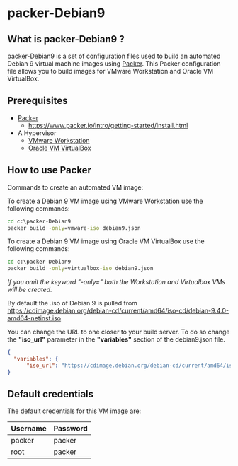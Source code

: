 # packer-Debian9

## What is packer-Debian9 ?

packer-Debian9 is a set of configuration files used to build an automated Debian 9 virtual machine images using [Packer](https://www.packer.io/).
This Packer configuration file allows you to build images for VMware Workstation and Oracle VM VirtualBox.

## Prerequisites

* [Packer](https://www.packer.io/downloads.html)
  * <https://www.packer.io/intro/getting-started/install.html>
* A Hypervisor
  * [VMware Workstation](https://www.vmware.com/products/workstation-pro.html)
  * [Oracle VM VirtualBox](https://www.virtualbox.org/)

## How to use Packer

Commands to create an automated VM image:

To create a Debian 9 VM image using VMware Workstation use the following commands:

```cmd
cd c:\packer-Debian9
packer build -only=vmware-iso debian9.json
```

To create a Debian 9 VM image using Oracle VM VirtualBox use the following commands:

```cmd
cd c:\packer-Debian9
packer build -only=virtualbox-iso debian9.json
```

*If you omit the keyword "-only=" both the Workstation and Virtualbox VMs will be created.*

By default the .iso of Debian 9 is pulled from <https://cdimage.debian.org/debian-cd/current/amd64/iso-cd/debian-9.4.0-amd64-netinst.iso>

You can change the URL to one closer to your build server. To do so change the **"iso_url"** parameter in the **"variables"** section of the debian9.json file.

```json
{
  "variables": {
      "iso_url": "https://cdimage.debian.org/debian-cd/current/amd64/iso-cd/debian-9.4.0-amd64-netinst.iso"
}
```

## Default credentials

The default credentials for this VM image are:

|Username|Password|
|--------|--------|
|packer|packer|
|root|packer|